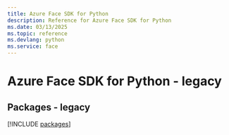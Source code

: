 ```yaml
---
title: Azure Face SDK for Python
description: Reference for Azure Face SDK for Python
ms.date: 03/13/2025
ms.topic: reference
ms.devlang: python
ms.service: face
---
```

# Azure Face SDK for Python - legacy
## Packages - legacy
[!INCLUDE [packages](face-index.md)]